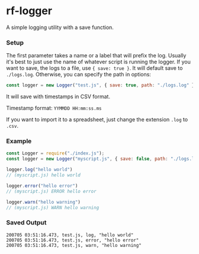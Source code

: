 # rf-logger

A simple logging utility with a save function.

### Setup
The first parameter takes a name or a label that will prefix the log.  Usually it's best to just use the name of whatever script is running the logger.
If you want to save, the logs to a file, use `{ save: true }`.
It will default save to `./logs.log`.
Otherwise, you can specify the path in options:
```javascript 
const logger = new Logger("test.js", { save: true, path: "./logs.log" });
```
It will save with timestamps in CSV format.

Timestamp format: `YYMMDD HH:mm:ss.ms`

If you want to import it to a spreadsheet, just change the extension `.log` to `.csv`.

### Example
```javascript
const Logger = require("./index.js");
const logger = new Logger("myscript.js", { save: false, path: "./logs.log" });

logger.log("hello world")
// (myscript.js) hello world

logger.error("hello error")
// (myscript.js) ERROR hello error

logger.warn("hello warning")
// (myscript.js) WARN hello warning
```

### Saved Output
```
200705 03:51:16.473, test.js, log, "hello world"
200705 03:51:16.473, test.js, error, "hello error"
200705 03:51:16.473, test.js, warn, "hello warning"
```
 
